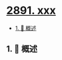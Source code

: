 # [2891. xxx](https://github.com/Tdahuyou/TNotes.leetcode/tree/main/notes/2891.%20xxx)

<!-- region:toc -->

- [1. 📝 概述](#1--概述)

<!-- endregion:toc -->

## 1. 📝 概述

